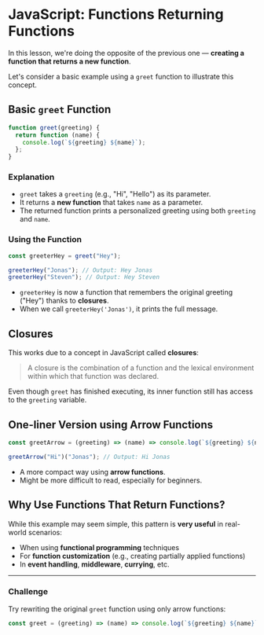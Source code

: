 # JavaScript: Functions Returning Functions

In this lesson, we're doing the opposite of the previous one — **creating a function that returns a new function**.

Let's consider a basic example using a `greet` function to illustrate this concept.

## Basic `greet` Function

```js
function greet(greeting) {
  return function (name) {
    console.log(`${greeting} ${name}`);
  };
}
```

### Explanation

- `greet` takes a `greeting` (e.g., "Hi", "Hello") as its parameter.
- It returns a **new function** that takes `name` as a parameter.
- The returned function prints a personalized greeting using both `greeting` and `name`.

### Using the Function

```js
const greeterHey = greet("Hey");

greeterHey("Jonas"); // Output: Hey Jonas
greeterHey("Steven"); // Output: Hey Steven
```

- `greeterHey` is now a function that remembers the original greeting ("Hey") thanks to **closures**.
- When we call `greeterHey('Jonas')`, it prints the full message.

## Closures

This works due to a concept in JavaScript called **closures**:

> A closure is the combination of a function and the lexical environment within which that function was declared.

Even though `greet` has finished executing, its inner function still has access to the `greeting` variable.

## One-liner Version using Arrow Functions

```js
const greetArrow = (greeting) => (name) => console.log(`${greeting} ${name}`);

greetArrow("Hi")("Jonas"); // Output: Hi Jonas
```

- A more compact way using **arrow functions**.
- Might be more difficult to read, especially for beginners.

## Why Use Functions That Return Functions?

While this example may seem simple, this pattern is **very useful** in real-world scenarios:

- When using **functional programming** techniques
- For **function customization** (e.g., creating partially applied functions)
- In **event handling**, **middleware**, **currying**, etc.

---

### Challenge

Try rewriting the original `greet` function using only arrow functions:

```js
const greet = (greeting) => (name) => console.log(`${greeting} ${name}`);
```
